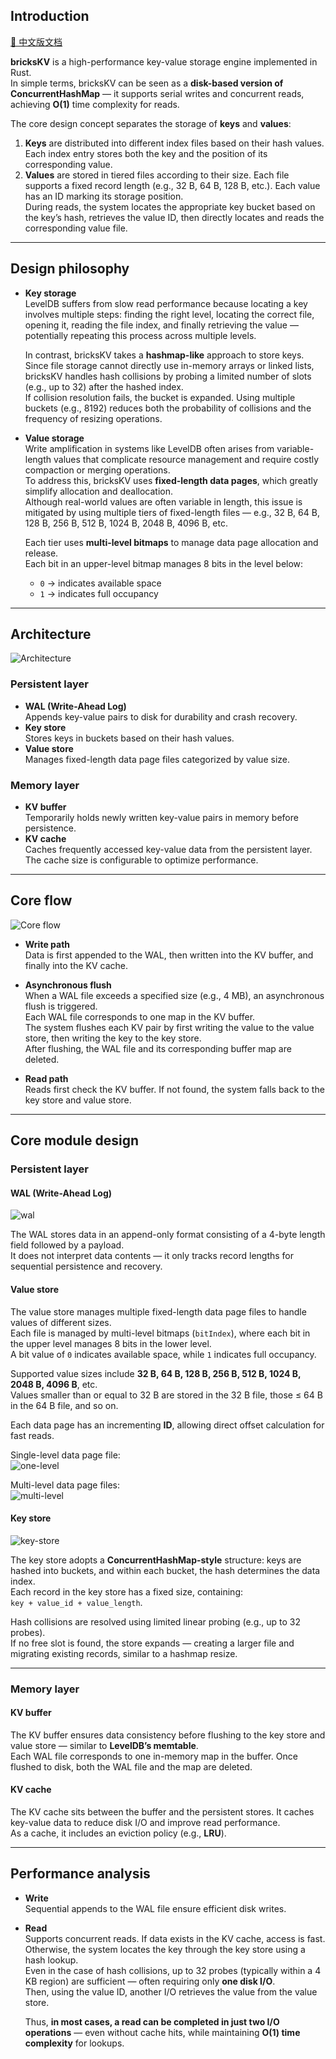 ## Introduction
[📘 中文版文档](./docs/README_ZH.md)

**bricksKV** is a high-performance key-value storage engine implemented in Rust.  
In simple terms, bricksKV can be seen as a **disk-based version of ConcurrentHashMap** — it supports serial writes and concurrent reads, achieving **O(1)** time complexity for reads.

The core design concept separates the storage of **keys** and **values**:

1. **Keys** are distributed into different index files based on their hash values. Each index entry stores both the key and the position of its corresponding value.
2. **Values** are stored in tiered files according to their size. Each file supports a fixed record length (e.g., 32 B, 64 B, 128 B, etc.). Each value has an ID marking its storage position.  
   During reads, the system locates the appropriate key bucket based on the key’s hash, retrieves the value ID, then directly locates and reads the corresponding value file.

---

## Design philosophy

- **Key storage**  
  LevelDB suffers from slow read performance because locating a key involves multiple steps: finding the right level, locating the correct file, opening it, reading the file index, and finally retrieving the value — potentially repeating this process across multiple levels.

  In contrast, bricksKV takes a **hashmap-like** approach to store keys. Since file storage cannot directly use in-memory arrays or linked lists, bricksKV handles hash collisions by probing a limited number of slots (e.g., up to 32) after the hashed index.  
  If collision resolution fails, the bucket is expanded. Using multiple buckets (e.g., 8192) reduces both the probability of collisions and the frequency of resizing operations.

- **Value storage**  
  Write amplification in systems like LevelDB often arises from variable-length values that complicate resource management and require costly compaction or merging operations.  
  To address this, bricksKV uses **fixed-length data pages**, which greatly simplify allocation and deallocation.  
  Although real-world values are often variable in length, this issue is mitigated by using multiple tiers of fixed-length files — e.g., 32 B, 64 B, 128 B, 256 B, 512 B, 1024 B, 2048 B, 4096 B, etc.

  Each tier uses **multi-level bitmaps** to manage data page allocation and release.  
  Each bit in an upper-level bitmap manages 8 bits in the level below:
  - `0` → indicates available space
  - `1` → indicates full occupancy

---

## Architecture

![Architecture](./docs/image/architecture.png)

### Persistent layer
- **WAL (Write-Ahead Log)**  
  Appends key-value pairs to disk for durability and crash recovery.
- **Key store**  
  Stores keys in buckets based on their hash values.
- **Value store**  
  Manages fixed-length data page files categorized by value size.

### Memory layer
- **KV buffer**  
  Temporarily holds newly written key-value pairs in memory before persistence.
- **KV cache**  
  Caches frequently accessed key-value data from the persistent layer. The cache size is configurable to optimize performance.

---

## Core flow

![Core flow](./docs/image/core-flow.png)

- **Write path**  
  Data is first appended to the WAL, then written into the KV buffer, and finally into the KV cache.

- **Asynchronous flush**  
  When a WAL file exceeds a specified size (e.g., 4 MB), an asynchronous flush is triggered.  
  Each WAL file corresponds to one map in the KV buffer.  
  The system flushes each KV pair by first writing the value to the value store, then writing the key to the key store.  
  After flushing, the WAL file and its corresponding buffer map are deleted.

- **Read path**  
  Reads first check the KV buffer. If not found, the system falls back to the key store and value store.

---

## Core module design

### Persistent layer

#### WAL (Write-Ahead Log)

![wal](./docs/image/wal.png)

The WAL stores data in an append-only format consisting of a 4-byte length field followed by a payload.  
It does not interpret data contents — it only tracks record lengths for sequential persistence and recovery.

#### Value store

The value store manages multiple fixed-length data page files to handle values of different sizes.  
Each file is managed by multi-level bitmaps (`bitIndex`), where each bit in the upper level manages 8 bits in the lower level.  
A bit value of `0` indicates available space, while `1` indicates full occupancy.

Supported value sizes include **32 B, 64 B, 128 B, 256 B, 512 B, 1024 B, 2048 B, 4096 B**, etc.  
Values smaller than or equal to 32 B are stored in the 32 B file, those ≤ 64 B in the 64 B file, and so on.

Each data page has an incrementing **ID**, allowing direct offset calculation for fast reads.

Single-level data page file:  
![one-level](./docs/image/value-store.png)

Multi-level data page files:  
![multi-level](./docs/image/multi_level_data_page_file.png)

#### Key store

![key-store](./docs/image/key-store.png)

The key store adopts a **ConcurrentHashMap-style** structure: keys are hashed into buckets, and within each bucket, the hash determines the data index.  
Each record in the key store has a fixed size, containing:  
`key + value_id + value_length`.

Hash collisions are resolved using limited linear probing (e.g., up to 32 probes).  
If no free slot is found, the store expands — creating a larger file and migrating existing records, similar to a hashmap resize.

---

### Memory layer

#### KV buffer

The KV buffer ensures data consistency before flushing to the key store and value store — similar to **LevelDB’s memtable**.  
Each WAL file corresponds to one in-memory map in the buffer. Once flushed to disk, both the WAL file and the map are deleted.

#### KV cache

The KV cache sits between the buffer and the persistent stores. It caches key-value data to reduce disk I/O and improve read performance.  
As a cache, it includes an eviction policy (e.g., **LRU**).

---

## Performance analysis

- **Write**  
  Sequential appends to the WAL file ensure efficient disk writes.

- **Read**  
  Supports concurrent reads. If data exists in the KV cache, access is fast. Otherwise, the system locates the key through the key store using a hash lookup.  
  Even in the case of hash collisions, up to 32 probes (typically within a 4 KB region) are sufficient — often requiring only **one disk I/O**.  
  Then, using the value ID, another I/O retrieves the value from the value store.

  Thus, **in most cases, a read can be completed in just two I/O operations** — even without cache hits, while maintaining **O(1) time complexity** for lookups.